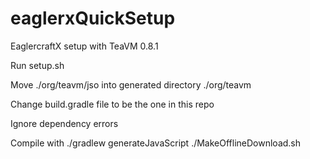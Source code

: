 # eaglerxQuickSetup
EaglercraftX setup with TeaVM 0.8.1

Run setup.sh

Move ./org/teavm/jso into generated directory ./org/teavm

Change build.gradle file to be the one in this repo


Ignore dependency errors

Compile with 
./gradlew generateJavaScript
./MakeOfflineDownload.sh
